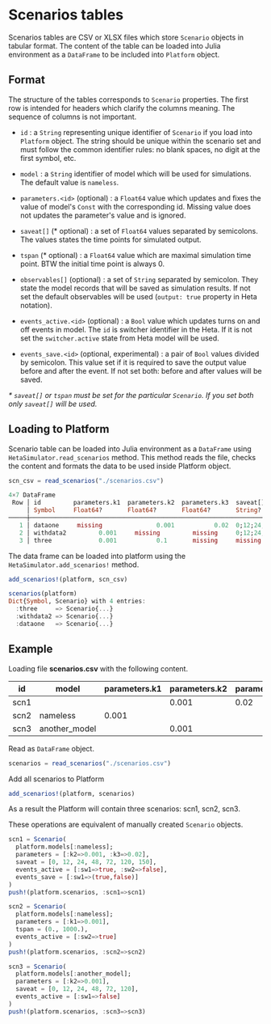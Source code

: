 # Scenarios tables

Scenarios tables are CSV or XLSX files which store `Scenario` objects in tabular format.
The content of the table can be loaded into Julia environment as a `DataFrame` to be included into `Platform` object.

## Format

The structure of the tables corresponds to `Scenario` properties.
The first row is intended for headers which clarify the columns meaning. The sequence of columns is not important.

- `id` : a `String` representing unique identifier of `Scenario` if you load into `Platform` object. The string should be unique within the scenario set and must follow the common identifier rules: no blank spaces, no digit at the first symbol, etc.

- `model` : a `String` identifier of model which will be used for simulations. The default value is `nameless`.

- `parameters.<id>` (optional) : a `Float64` value which updates and fixes the value of model's `Const` with the corresponding id. Missing value does not updates the parameter's value and is ignored.

- `saveat[]` (* optional) : a set of `Float64` values separated by semicolons. The values states the time points for simulated output.

- `tspan` (* optional) : a `Float64` value which are maximal simulation time point. BTW the initial time point is always 0.

- `observables[]` (optional) : a set of `String` separated by semicolon. They state the model records that will be saved as simulation results. If not set the default observables will be used (`output: true` property in Heta notation).

- `events_active.<id>` (optional) : a `Bool` value which updates turns on and off events in model. The `id` is switcher identifier in the Heta. If it is not set the `switcher.active` state from Heta model will be used.

- `events_save.<id>` (optional, experimental) : a pair of `Bool` values divided by semicolon. This value set if it is required to save the output value before and after the event. If not set both: before and after values will be saved.

_* `saveat[]` or `tspan` must be set for the particular `Scenario`. If you set both only `saveat[]` will be used._

## Loading to Platform

Scenario table can be loaded into Julia environment as a `DataFrame` using `HetaSimulator.read_scenarios` method. This method reads the file, checks the content and formats the data to be used inside Platform object.

```julia
scn_csv = read_scenarios("./scenarios.csv")

4×7 DataFrame
 Row │ id         parameters.k1  parameters.k2  parameters.k3  saveat[]           tspan      observables[] 
     │ Symbol     Float64?       Float64?       Float64?       String?            Float64?   String?       
─────┼─────────────────────────────────────────────────────────────────────────────────────────────────────
   1 │ dataone     missing               0.001           0.02  0;12;24;48;72;120      150.0  missing       
   2 │ withdata2         0.001     missing         missing     0;12;24;48;72;120  missing    missing       
   3 │ three             0.001           0.1       missing     missing                250.0  missing       
```

The data frame can be loaded into platform using the `HetaSimulator.add_scenarios!` method.

```julia
add_scenarios!(platform, scn_csv)

scenarios(platform)
Dict{Symbol, Scenario} with 4 entries:
  :three     => Scenario{...}
  :withdata2 => Scenario{...} 
  :dataone   => Scenario{...}
```

## Example

Loading file __scenarios.csv__ with the following content.

id | model | parameters.k1 | parameters.k2 | parameters.k3 | saveat[] | tspan | observables[] | events_active.sw1 | events_active.sw2 | events_save.sw1
--- | --- | --- | --- | --- | --- | --- | --- | --- | --- | ---
scn1 | |  | 0.001 | 0.02 | 0;12;24;48;72;120;150 | | | true | false | true;false
scn2 | nameless | 0.001 |  |  | |  1000 | | | true |
scn3 | another_model | | 0.001  |  | 0;12;24;48;72;120 |  | | false |

Read as `DataFrame` object.

```julia
scenarios = read_scenarios("./scenarios.csv")
```

Add all scenarios to Platform

```julia
add_scenarios!(platform, scenarios)
```

As a result the Platform will contain three scenarios: scn1, scn2, scn3.

These operations are equivalent of manually created `Scenario` objects.

```julia
scn1 = Scenario(
  platform.models[:nameless];
  parameters = [:k2=>0.001, :k3=>0.02],
  saveat = [0, 12, 24, 48, 72, 120, 150],
  events_active = [:sw1=>true, :sw2=>false],
  events_save = [:sw1=>(true,false)]
)
push!(platform.scenarios, :scn1=>scn1)

scn2 = Scenario(
  platform.models[:nameless];
  parameters = [:k1=>0.001],
  tspan = (0., 1000.),
  events_active = [:sw2=>true]
)
push!(platform.scenarios, :scn2=>scn2)

scn3 = Scenario(
  platform.models[:another_model];
  parameters = [:k2=>0.001],
  saveat = [0, 12, 24, 48, 72, 120],
  events_active = [:sw1=>false]
)
push!(platform.scenarios, :scn3=>scn3)

```
